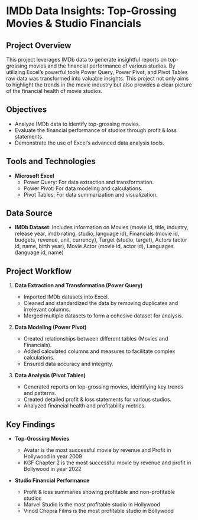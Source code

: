 # IMDb Data Insights: Top-Grossing Movies & Studio Financials

## Project Overview

This project leverages IMDb data to generate insightful reports on top-grossing movies and the financial performance of various studios. By utilizing Excel’s powerful tools Power Query, Power Pivot, and Pivot Tables raw data was transformed into valuable insights. This project not only aims to highlight the trends in the movie industry but also provides a clear picture of the financial health of movie studios.

## Objectives

- Analyze IMDb data to identify top-grossing movies.
- Evaluate the financial performance of studios through profit & loss statements.
- Demonstrate the use of Excel’s advanced data analysis tools.

## Tools and Technologies

- **Microsoft Excel**
  - Power Query: For data extraction and transformation.
  - Power Pivot: For data modeling and calculations.
  - Pivot Tables: For data summarization and visualization.

## Data Source

- **IMDb Dataset**: Includes information on Movies (movie id, title, industry, release year, imdb rating, studio, language id), Financials (movie id, budgets, revenue, unit, currency), Target (studio, target), Actors (actor id, name, birth year), Movie Actor (movie id, actor id), Languages (language id, name)

## Project Workflow

1. **Data Extraction and Transformation (Power Query)**
   - Imported IMDb datasets into Excel.
   - Cleaned and standardized the data by removing duplicates and irrelevant columns.
   - Merged multiple datasets to form a cohesive dataset for analysis.

2. **Data Modeling (Power Pivot)**
   - Created relationships between different tables (Movies and Financials).
   - Added calculated columns and measures to facilitate complex calculations.
   - Ensured data accuracy and integrity.

3. **Data Analysis (Pivot Tables)**
   - Generated reports on top-grossing movies, identifying key trends and patterns.
   - Created detailed profit & loss statements for various studios.
   - Analyzed financial health and profitability metrics.

## Key Findings

- **Top-Grossing Movies**
  - Avatar is the most successful movie by revenue and Profit in Hollywood in year 2009
  - KGF Chapter 2 is the most successful movie by revenue and profit in Bollywood in year 2022
  
- **Studio Financial Performance**
  - Profit & loss summaries showing profitable and non-profitable studios
  - Marvel Studio is the most profitable studio in Hollywood
  - Vinod Chopra Films is the most profitable studio in Bollywood



